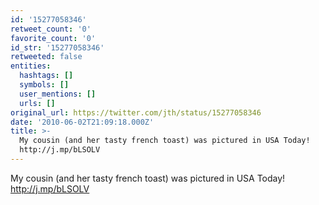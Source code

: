 ```yaml
---
id: '15277058346'
retweet_count: '0'
favorite_count: '0'
id_str: '15277058346'
retweeted: false
entities:
  hashtags: []
  symbols: []
  user_mentions: []
  urls: []
original_url: https://twitter.com/jth/status/15277058346
date: '2010-06-02T21:09:18.000Z'
title: >-
  My cousin (and her tasty french toast) was pictured in USA Today!
  http://j.mp/bLSOLV
---
```


My cousin (and her tasty french toast) was pictured in USA Today! http://j.mp/bLSOLV